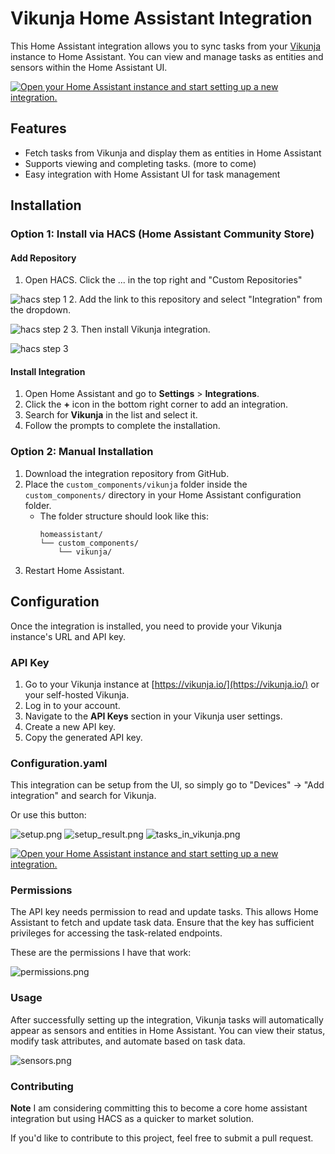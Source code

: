 # Vikunja Home Assistant Integration

This Home Assistant integration allows you to sync tasks from your [Vikunja](https://vikunja.io/) instance to Home Assistant. You can view and manage tasks as entities and sensors within the Home Assistant UI.

[![Open your Home Assistant instance and start setting up a new integration.](https://my.home-assistant.io/badges/config_flow_start.svg)](https://my.home-assistant.io/redirect/config_flow_start/?domain=vikunja)

## Features

- Fetch tasks from Vikunja and display them as entities in Home Assistant
- Supports viewing and completing tasks. (more to come)
- Easy integration with Home Assistant UI for task management

## Installation

### Option 1: Install via HACS (Home Assistant Community Store)

#### Add Repository

1. Open HACS. Click the ... in the top right and "Custom Repositories" 

![hacs step 1](art/hacs_step_1.png)
2. Add the link to this repository and select "Integration" from the dropdown.

![hacs step 2](art/hacs_step_2.png)
3. Then install Vikunja integration.

![hacs step 3](art/hacs_step_3.png)

#### Install Integration

1. Open Home Assistant and go to **Settings** > **Integrations**.
2. Click the **+** icon in the bottom right corner to add an integration.
3. Search for **Vikunja** in the list and select it.
4. Follow the prompts to complete the installation.

### Option 2: Manual Installation

1. Download the integration repository from GitHub.
2. Place the `custom_components/vikunja` folder inside the `custom_components/` directory in your Home Assistant configuration folder.
   - The folder structure should look like this:
     ```
     homeassistant/
     └── custom_components/
         └── vikunja/
     ```
3. Restart Home Assistant.

## Configuration

Once the integration is installed, you need to provide your Vikunja instance's URL and API key.

### API Key

1. Go to your Vikunja instance at [https://vikunja.io/](https://vikunja.io/) or your self-hosted Vikunja.
2. Log in to your account.
3. Navigate to the **API Keys** section in your Vikunja user settings.
4. Create a new API key.
5. Copy the generated API key.

### Configuration.yaml

This integration can be setup from the UI, so simply go to "Devices" -> "Add integration" and search for Vikunja.

Or use this button:

![setup.png](art/setup.png)
![setup_result.png](art/setup_result.png)
![tasks_in_vikunja.png](art/tasks_in_vikunja.png)

[![Open your Home Assistant instance and start setting up a new integration.](https://my.home-assistant.io/badges/config_flow_start.svg)](https://my.home-assistant.io/redirect/config_flow_start/?domain=vikunja)

### Permissions

The API key needs permission to read and update tasks. This allows Home Assistant to fetch and update task data. Ensure that the key has sufficient privileges for accessing the task-related endpoints.

These are the permissions I have that work:

![permissions.png](art/permissions.png)

### Usage
After successfully setting up the integration, Vikunja tasks will automatically appear as sensors and entities in Home Assistant. You can view their status, modify task attributes, and automate based on task data.

![sensors.png](art/sensors.png)

### Contributing
**Note** I am considering committing this to become a core home assistant integration but using HACS as a quicker to market solution.

If you'd like to contribute to this project, feel free to submit a pull request.